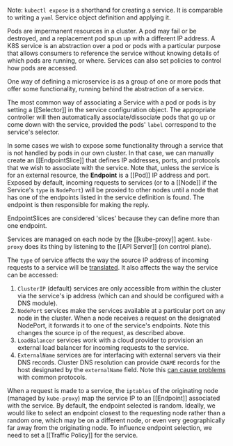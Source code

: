 Note: `kubectl expose` is a shorthand for creating a service.  It is comparable to writing a `yaml` Service object definition and applying it.

Pods are impermanent resources in a cluster.  A pod may fail or be destroyed, and a replacement pod spun up with a different IP address.  A K8S service is an abstraction over a pod or pods with a particular purpose that allows consumers to reference the service without knowing details of which pods are running, or where. Services can also set policies to control how pods are accessed.

One way of defining a microservice is as a group of one or more pods that offer some functionality, running behind the abstraction of a service.

The most common way of associating a Service with a pod or pods is by setting a [[Selector]] in the service configuration object.  The appropriate controller will then automatically associate/dissociate pods that go up or come down with the service, provided the pods' `label` correspond to the service's selector.

In some cases we wish to expose some functionality through a service that is not handled by pods in our own cluster.  In that case, we can manually create an [[EndpointSlice]] that defines IP addresses, ports, and protocols that we wish to associate with the service.  Note that, unless the service is for an external resource, the **Endpoint** is a [[Pod]] IP address and port. Exposed by default, incoming requests to services (or to a [[Node]] if the Service's `type` is `NodePort`) will be proxied to other nodes until a node that has one of the endpoints listed in the service definition is found.  The endpoint is then responsible for making the reply.

EndpointSlices are considered 'slices' because they can define more than one endpoint.

Services are managed on each node by the [[kube-proxy]] agent.  `kube-proxy` does its thing by listening to the [[API Server]] (on control plane).

The `type` of service affects the way the source IP address of incoming requests to a service will be [translated](https://kubernetes.io/docs/tutorials/services/source-ip/). It also affects the way the service can be accessed:
1. `ClusterIP` (default) services are only accessible from within the cluster via the service's ip address (which can  and should be configured with a DNS module). 
2. `NodePort` services make the services available at a particular port on any node in the cluster.  When a node receives a request on the designated NodePort, it forwards it to one of the service's endpoints.  Note this changes the source ip of the request, as described above.
3. `LoadBalancer` services work with a cloud provider to provision an external load balancer for incoming requests to the service. 
4. `ExternalName` services are for interfacing with external servers via their DNS records.  Cluster DNS resolution can provide `CNAME` records for the host designated by the `externalName` field.  Note this [can cause problems](https://kubernetes.io/docs/concepts/services-networking/service/#externalname) with common protocols.

When a request is made to a service, the `iptables` of the originating node (managed by `kube-proxy`) map the service IP to an [[Endpoint]] associated with the service.  By default, the endpoint selected is random.  Ideally, we would like to select an endpoint closest to the requesting node rather than a random one, which may be on a different node, or even very geographically far away from the originating node.  To influence endpoint selection, we need to set a [[Traffic Policy]] for the service.
